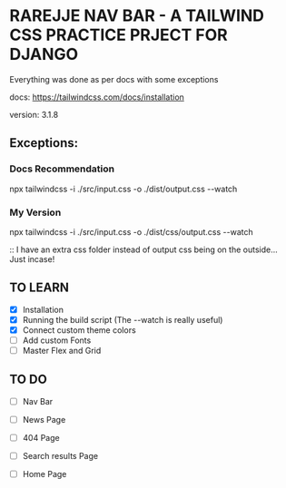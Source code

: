 # RAREJJE NAV BAR - A TAILWIND CSS PRACTICE PRJECT FOR DJANGO

Everything was done as per docs with some exceptions

docs: https://tailwindcss.com/docs/installation

version: 3.1.8


## Exceptions:

### Docs Recommendation
npx tailwindcss -i ./src/input.css -o ./dist/output.css --watch

### My Version
npx tailwindcss -i ./src/input.css -o ./dist/css/output.css --watch

:: I have an extra css folder instead of output css being on the outside... Just incase!

## TO LEARN
- [x] Installation
- [x] Running the build script (The --watch is really useful)
- [x] Connect custom theme colors
- [ ] Add custom Fonts
- [ ] Master Flex and Grid

## TO DO 
-  [ ] Nav Bar
- [ ]  News Page
- [ ] 404 Page
- [ ] Search results Page
- [ ] Home Page


